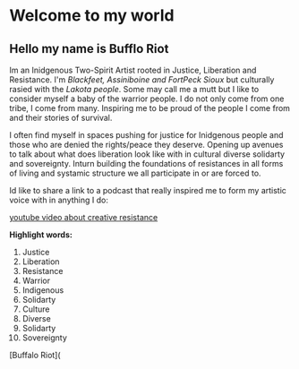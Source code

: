 # Welcome to my world

## Hello my name is **Bufflo Riot**

  Im an Inidgenous Two-Spirit Artist rooted in Justice, Liberation and Resistance. I'm *Blackfeet, Assiniboine and FortPeck Sioux* but culturally rasied with the *Lakota people*. Some may call me a mutt but I like to consider myself a baby of the warrior people. I do not only come from one tribe, I come from many. Inspiring me to be proud of the people I come from and their stories of survival. 

  I often find myself in spaces pushing for justice for Inidgenous people and those who are denied the rights/peace they deserve. Opening up avenues to talk about what does liberation look like with in cultural diverse solidarty and sovereignty. Inturn building the foundations of resistances in all forms of living and systamic structure we all participate in or are forced to. 

  Id like to share a link to a podcast that really inspired me to form my artistic voice with in anything I do: 

[youtube video about creative resistance](https://youtu.be/VM0xReVN-P4?si=rbHxpnwi0D4ncpSq)



  **Highlight words:**
  1. Justice
  2. Liberation
  3. Resistance
  4. Warrior
  5. Indigenous
  6. Solidarty
  7. Culture
  8. Diverse
  9. Solidarty
  10. Sovereignty


[Buffalo Riot](







